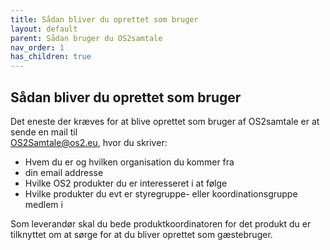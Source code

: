 ```yaml
---
title: Sådan bliver du oprettet som bruger
layout: default
parent: Sådan bruger du OS2samtale  
nav_order: 1
has_children: true
---
```


## Sådan bliver du oprettet som bruger 

Det eneste der kræves for at blive oprettet som bruger af OS2samtale er at sende en mail til   
OS2Samtale@os2.eu, hvor du skriver:

- Hvem du er og hvilken organisation du kommer fra
- din email addresse
- Hvilke OS2 produkter du er interesseret i at følge
- Hvilke produkter du evt er styregruppe- eller koordinationsgruppe medlem i 

Som leverandør skal du bede produktkoordinatoren for det produkt du er tilknyttet om at sørge for at du bliver oprettet som gæstebruger.   
  
